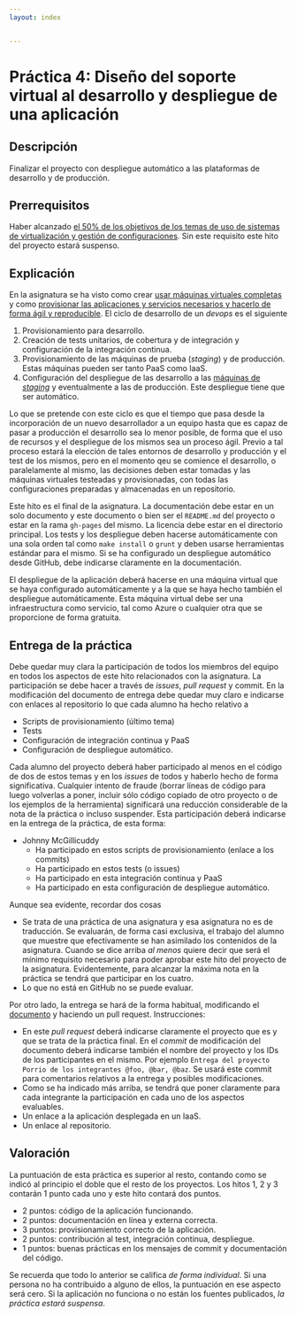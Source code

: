 ```yaml
---
layout: index


---
```

Práctica 4:  Diseño del soporte virtual al desarrollo y despliegue de una aplicación
=====================================

Descripción
-----------------

Finalizar el proyecto con despliegue automático a las plataformas de desarrollo y de producción. 

Prerrequisitos
--------------------

Haber alcanzado
[el 50% de los objetivos de los temas de uso de sistemas de virtualización y gestión de configuraciones](../temas/Gestion_de_configuraciones). Sin este requisito este hito del proyecto estará suspenso. 

Explicación
----------------

En la asignatura se ha visto como crear
[usar máquinas virtuales completas](../temas/Uso_de_Sistemas) y
como
[provisionar las aplicaciones y servicios necesarios y hacerlo de forma ágil y reproducible](../temas/Gestion_de_configuraciones). 
El ciclo de desarrollo de un *devops* es el siguiente
1. Provisionamiento para desarrollo.
2. Creación de tests unitarios, de cobertura y de integración y configuración de la integración continua.
2. Provisionamiento de las máquinas de prueba (*staging*) y de
producción. Estas máquinas pueden ser tanto PaaS como IaaS.
3. Configuración del despliegue de las desarrollo a las [máquinas de
*staging*](http://en.wikipedia.org/wiki/Staging_site) y eventualmente
a las de producción. Este despliegue tiene que ser automático. 

Lo que se pretende con este ciclo es que el tiempo que pasa desde la
incorporación de un nuevo desarrollador a un equipo hasta que es capaz
de pasar a producción el desarrollo sea lo menor posible, de forma que
el uso de recursos y el despliegue de los mismos sea un proceso
ágil. Previo a tal proceso estará la elección de tales entornos de
desarrollo y producción y el test de los mismos, pero en el momento
qeu se comience el desarrollo, o paralelamente al mismo, las
decisiones deben estar tomadas y las máquinas virtuales testeadas y
provisionadas, con todas las configuraciones preparadas y almacenadas
en un repositorio.

Este hito es el final de la asignatura. La documentación debe estar en un solo documento y este documento o bien ser el `README.md` del proyecto o estar en la rama `gh-pages` del mismo. La licencia debe estar en el directorio principal. Los tests y los despliegue deben hacerse automáticamente con una sola orden tal como `make install` o `grunt` y deben usarse herramientas estándar para el mismo. Si se ha configurado un despliegue automático desde GitHub, debe indicarse claramente en la documentación.

El despliegue de la aplicación deberá hacerse en una máquina virtual que se haya configurado automáticamente y a la que se haya hecho también el despliegue automáticamente. Esta máquina virtual debe ser una infraestructura como servicio, tal como Azure o cualquier otra que se proporcione de forma gratuita. 


Entrega de la práctica
--------------------------------

Debe quedar muy clara la participación de todos los miembros del equipo en todos los aspectos de este hito relacionados con la asignatura. La participación se debe hacer a través de *issues*, *pull request* y commit. En la modificación del documento de entrega debe quedar muy claro e indicarse con enlaces al repositorio lo que cada alumno ha hecho relativo a
* Scripts de provisionamiento (último tema)
* Tests
* Configuración de integración continua y PaaS
* Configuración de despliegue automático.

Cada alumno del proyecto deberá haber participado al menos en el
código de dos de estos temas y en los *issues* de todos y haberlo
hecho de forma significativa. Cualquier intento de fraude (borrar
líneas de código para luego volverlas a poner, incluir sólo código
copiado de otro proyecto o de los ejemplos de la herramienta)
significará una reducción considerable de la nota de la práctica o
incluso suspender. Esta participación deberá indicarse en la entrega
de la práctica, de esta forma:

* Johnny McGillicuddy
  * Ha participado en estos scripts de provisionamiento (enlace a los commits)
  * Ha participado en estos tests (o issues)
  * Ha participado en esta integración continua y PaaS
  * Ha participado en esta configuración de despliegue automático.

Aunque sea evidente, recordar dos cosas
* Se trata de una práctica de una asignatura y esa asignatura no es de
  traducción. Se evaluarán, de forma casi exclusiva, el trabajo del
  alumno que muestre que efectivamente se han asimilado los contenidos
  de la asignatura. Cuando se dice arriba *al menos* quiere decir que
  será el mínimo requisito necesario para poder aprobar este hito del
  proyecto de la asignatura. Evidentemente, para alcanzar la máxima
  nota en la práctica se tendrá que participar en los cuatro. 
* Lo que no está en GitHub no se puede evaluar. 

Por otro lado, la entrega se hará de la forma habitual, modificando el [documento](https://github.com/JJ/GII-2014/blob/master/practicas/final) y haciendo un pull request. Instrucciones:

* En este *pull request* deberá indicarse claramente el proyecto que es y que se trata de la práctica final. En el *commit* de modificación del documento deberá indicarse también el nombre del proyecto y los IDs de los participantes en el mismo. Por ejemplo `Entrega del proyecto Porrio de los integrantes @foo, @bar, @baz`. Se usará este commit para comentarios relativos a la entrega y posibles modificaciones.
* Como se ha indicado más arriba, se tendrá que poner claramente para cada integrante la participación en cada uno de los aspectos evaluables.
* Un enlace a la aplicación desplegada en un IaaS.
* Un enlace al repositorio.


Valoración
--------------

La puntuación de esta práctica es superior al resto, contando como se indicó al principio el doble que el resto de los proyectos. Los hitos 1, 2 y 3 contarán 1 punto cada uno y este hito contará dos puntos.

* 2 puntos: código de la aplicación funcionando.
* 2 puntos: documentación en línea y externa correcta.
* 3 puntos: provisionamiento correcto de la aplicación.
* 2 puntos: contribución al test, integración continua, despliegue.
* 1 puntos: buenas prácticas en los mensajes de commit y documentación del código. 
  
Se recuerda que todo lo anterior se califica *de forma individual*. Si una persona no ha contribuido a alguno de ellos, la puntuación en ese aspecto será cero. Si la aplicación no funciona o no están los fuentes publicados, *la práctica estará suspensa*. 
